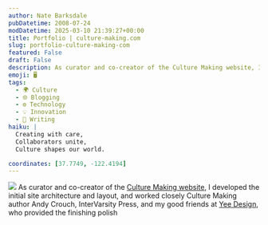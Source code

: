 ```yaml
---
author: Nate Barksdale
pubDatetime: 2008-07-24
modDatetime: 2025-03-10 21:39:27+00:00
title: Portfolio | culture-making.com
slug: portfolio-culture-making-com
featured: False
draft: False
description: As curator and co-creator of the Culture Making website, I developed the initial site architecture and layout in collaboration with Andy Crouch and Yee Design. Geolocation coordinates
emoji: 🖥️
tags:
  - 🌍 Culture
  - 🌐 Blogging
  - ⚙️ Technology
  - 💡 Innovation
  - 📝 Writing
haiku: |
  Creating with care,  
  Collaborators unite,  
  Culture shapes our world.

coordinates: [37.7749, -122.4194]
---
```


![](@assets/images/cm_mac_530.jpg) As curator and co-creator of the [Culture Making website](http://www.culture-making.com), I developed the initial site architecture and layout, and worked closely Culture Making author Andy Crouch, InterVarsity Press, and my good friends at [Yee Design](http://www.yeedesign.com), who provided the finishing polish
